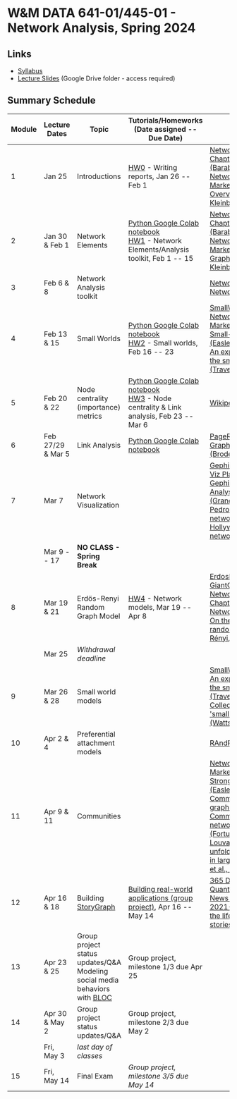 # W&M DATA 641-01/445-01 - Network Analysis, Spring 2024

## Links

* [Syllabus](syllabus.md)
* [Lecture Slides](https://drive.google.com/drive/folders/1SMNbNu3j8cw_iLkiT-DKPicv9Te47ZLa?usp=sharing) (Google Drive folder - access required)

## Summary Schedule

|Module |Lecture Dates|Topic|Tutorials/Homeworks (Date assigned -- Due Date)|Resources
|---|---|---|---|---|
|1|Jan 25          | Introductions                        | [HW0](homework/hw0) - Writing reports, Jan 26 -- Feb 1 | [Network Science - Chapter 1: Introduction (Barabasi)](http://networksciencebook.com/chapter/1) <br/> [Networks, Crowds and Markets - Chapter 1: Overview (Easley & Kleinberg)](http://www.cs.cornell.edu/home/kleinber/networks-book/networks-book-ch01.pdf)
|2|Jan 30 & Feb 1  | Network Elements                     | [Python Google Colab notebook](https://github.com/anwala/teaching-network-science/blob/main/spring-2023/week-2/data_340_02_s23_chp_01_network_elements.ipynb) <br/> [HW1](homework/hw1) - Network Elements/Analysis toolkit, Feb 1 -- 15 | [Network Science - Chapter 2: Graph Theory (Barabasi)](http://networksciencebook.com/chapter/2) <br/> [Networks, Crowds and Markets - Chapter 2: Graphs (Easley & Kleinberg)](http://www.cs.cornell.edu/home/kleinber/networks-book/networks-book-ch02.pdf)
|3|Feb 6 & 8       | Network Analysis toolkit             | | [Network Datasets 1](http://konect.cc/) <br/> [Network Datasets 2](http://networkrepository.com/) 
|4|Feb 13 & 15     | Small Worlds                         | [Python Google Colab notebook](https://github.com/anwala/teaching-network-science/blob/main/spring-2023/week-3/data_340_02_s23_chp_02_small_worlds.ipynb)<br/>[HW2](homework/hw2) - Small worlds, Feb 16 -- 23 | [SmallWorldWS.nlogo](week-4/SmallWorldWS.nlogo) <br/> [Networks, Crowds and Markets - Chapter 20: The Small-World Phenomenon (Easley & Kleinberg)](http://www.cs.cornell.edu/home/kleinber/networks-book/networks-book-ch20.pdf) <br/> [An experimental study of the small world problem (Travers & Milgram, 1969)](http://www.uvm.edu/pdodds/teaching/courses/2009-08UVM-300/docs/others/1969/travers1969.pdf) 
|5|Feb 20 & 22     | Node centrality (importance) metrics | [Python Google Colab notebook](https://github.com/anwala/teaching-network-science/blob/main/spring-2023/week-4/data_340_02_s23_chp_03_hubs.ipynb) <br/> [HW3](homework/hw3) - Node centrality & Link analysis, Feb 23 -- Mar 6 | [Wikipedia: Centrality](https://en.wikipedia.org/wiki/Centrality)
|6|Feb 27/29 & Mar 5 | Link Analysis                      | [Python Google Colab notebook](https://github.com/anwala/teaching-network-science/blob/main/spring-2023/week-8/data_340_02_s23_chp_04_directions_and_weights.ipynb) | [PageRank.nlogo](week-6/PageRank.nlogo) <br/> [Graph structure in the Web (Broder et al., 2000)](https://doi.org/10.1016/S1389-1286(00)00083-9)
|7|Mar 7           | Network Visualization                | | [Gephi – The Open Graph Viz Platform](https://gephi.org/) <br/> [Gephi – Intro to Network Analysis and Visualization (Grandjean)](http://www.martingrandjean.ch/gephi-introduction/) <br/> [Pedro Ribeiro's facebook network](week-7/facebook.gephi) <br/> [Hollywood director-crew network](week-7/director_crew_graph.gexf.gz)
| | Mar 9 -- 17    |**NO CLASS - Spring Break**           | 
|8|Mar 19 & 21     | Erdös-Renyi Random Graph Model       | [HW4](homework/hw4) - Network models, Mar 19 -- Apr 8 | [ErdosRenyiDegDist.nlogo](week-8/ErdosRenyiDegDist.nlogo) <br/> [GiantComponent.nlogo](week-8/GiantComponent.nlogo) <br/> [Network Science - Chapter 3: Random Networks (Barabasi)](http://networksciencebook.com/chapter/3) <br/> [On the evolution of random graphs (Erdös & Rényi, 1960)](https://old.renyi.hu/~p_erdos/1960-10.pdf)
| | Mar 25         |*Withdrawal deadline*                 |
|9|Mar 26 & 28     | Small world models                   | | [SmallWorldWS.nlogo](week-9/SmallWorldWS.nlogo) <br/> [An experimental study of the small world problem (Travers & Milgram, 1969)](http://www.uvm.edu/pdodds/teaching/courses/2009-08UVM-300/docs/others/1969/travers1969.pdf) <br/> [Collective dynamics of 'small-world' networks (Watts & Strogatz, 1998)](http://sil.asc.upenn.edu/files/Watts-Strogatz-1998.pdf)
|10|Apr 2 & 4      | Preferential attachment models       | | [RAndPrefAttachment.nlogo](week-10/RAndPrefAttachment.nlogo)
|11|Apr 9 & 11     | Communities                          | | [Networks, Crowds and Markets - Chapter 3: Strong and Weak Ties (Easley & Kleinberg)](http://www.cs.cornell.edu/home/kleinber/networks-book/networks-book-ch03.pdf) <br/> [Community detection in graphs (Fortunato, 2010)](https://arxiv.org/pdf/0906.0612.pdf) <br/> [Community detection in networks: A user guide (Fortunato & Hric, 2016)](https://ani.stat.fsu.edu/~debdeep/networks.pdf) <br/> [Louvain Method: Fast unfolding of communities in large networks (Blondel et al., 2008)](http://www.xavierdupre.fr/enseignement/projet_data/louvain_476152.pdf)
|12|Apr 16 & 18    | Building [StoryGraph](https://web.archive.org/storygraph/) | [Building real-world applications (group project)](homework/final-exam-gp-project/README.md), Apr 16 -- May 14 | [365 Dots in 2019: Quantifying Attention of News Sources](https://arxiv.org/pdf/2003.09989.pdf) <br/> [2021-05-10: Chronicling the life-cycle of top new stories with StoryGraphBot](https://ws-dl.blogspot.com/2021/05/2021-05-10-chronicling-life-cycle-of.html)
|13|Apr 23 & 25    | Group project status updates/Q&A <br/> Modeling social media behaviors with [BLOC](https://doi.org/10.1140/epjds/s13688-023-00410-9) | Group project, milestone 1/3 due Apr 25
|14|Apr 30 & May 2 | Group project status updates/Q&A | Group project, milestone 2/3 due May 2
|  | Fri, May 3    |*last day of classes*             |
|15| Fri, May 14   | Final Exam                       | *Group project, milestone 3/5 due May 14*
